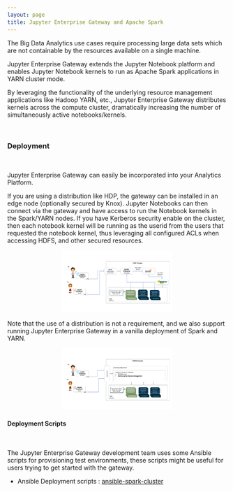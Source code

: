 ```yaml
---
layout: page
title: Jupyter Enterprise Gateway and Apache Spark
---
```


The Big Data Analytics use cases require processing large data sets which are not containable by
the resources available on a single machine. 

Jupyter Enterprise Gateway extends the Jupyter Notebook platform and enables Jupyter Notebook 
kernels to run as Apache Spark applications in YARN cluster mode. 

By leveraging the functionality 
of the underlying resource management applications like Hadoop YARN, etc., Jupyter Enterprise Gateway 
distributes kernels across the compute cluster, dramatically increasing the number of simultaneously 
active notebooks/kernels.

<br/>

### Deployment  

<br/>

Jupyter Enterprise Gateway can easily be incorporated into your Analytics Platform. 

If you are using a distribution like HDP, the gateway can be installed in an edge node 
(optionally secured by Knox). Jupyter Notebooks can then connect via the gateway and
have access to run the Notebook kernels in the Spark/YARN nodes. If you have Kerberos
security enable on the cluster, then each notebook kernel will be running as the userid 
from the users that requested the notebook kernel, thus leveraging all configured ACLs
when accessing HDFS, and other secured resources. 


<div align="center">
  <img src="./img/platform-spark-hdp.png" height="50%" width="50%">
</div>

Note that the use of a distribution is not a requirement, and we also support running
Jupyter Enterprise Gateway in a vanilla deployment of Spark and YARN.

<div align="center">
  <img src="./img/platform-spark-yarn.png" height="50%" width="50%">
</div>

#### Deployment Scripts

<br/>

The Jupyter Enterprise Gateway development team uses some Ansible scripts for provisioning 
test environments, these scripts might be useful for users trying to get started with the gateway.

* Ansible Deployment scripts : <a href="https://github.com/lresende/ansible-spark-cluster">ansible-spark-cluster</a>


